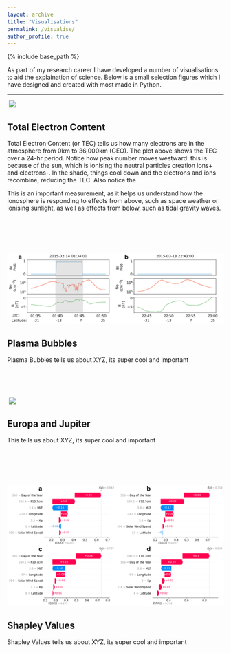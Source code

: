 ```yaml
---
layout: archive
title: "Visualisations"
permalink: /visualise/
author_profile: true
---
```


{% include base_path %}

As part of my research career I have developed a number of visualisations to aid the explaination of science. Below is a small selection figures which I have designed and created with most made in Python.

---

![]() <img src="/images/01-jan-14.gif"  width="600">
## Total Electron Content
Total Electron Content (or TEC) tells us how many electrons are in the atmosphere from 0km to 36,000km (GEO). The plot above shows the TEC over a 24-hr period. Notice how peak number moves westward: this is because of the sun, which is ionising the neutral particles creation ions+ and electrons-. In the shade, things cool down and the electrons and ions recombine, reducing the TEC. Also notice the 

This is an important measurement, as it helps us understand how the ionosphere is responding to effects from above, such as space weather or ionising sunlight, as well as effects from below, such as tidal gravity waves.

<br/>
<br/>
<br/>



![]() <img src="/images/epb-no-epb_2.png"  width="600">
## Plasma Bubbles
Plasma Bubbles tells us about XYZ, its super cool and important

<br/>
<br/>
<br/>


![]() <img src="/images/Jupiter_4.jpeg"  width="600">
## Europa and Jupiter
This tells us about XYZ, its super cool and important

<br/>
<br/>
<br/>


![]() <img src="/images/final_3.png"  width="600">
## Shapley Values
Shapley Values tells us about XYZ, its super cool and important


